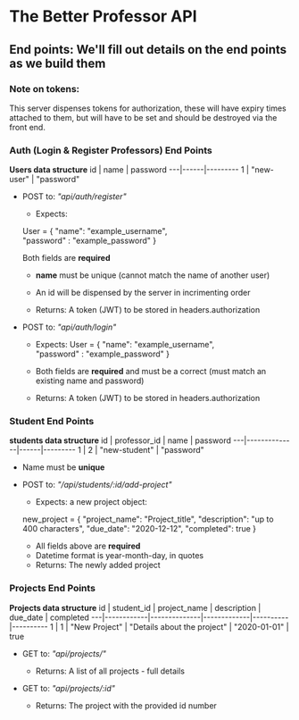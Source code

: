 # The Better Professor API 

## End points: We'll fill out details on the end points as we build them

### Note on tokens: 

This server dispenses tokens for authorization, these will have expiry times attached to them, but will have to be set and should be destroyed via the front end. 

### Auth (Login & Register Professors) End Points 
**Users data structure** 
id | name | password
---|------|---------
1 | "new-user" | "password"

* POST to: *"api/auth/register"* 
    * Expects: 
    
    User = {
        "name": "example_username",     
        "password" : "example_password"
    }


    Both fields are **required** 
    * **name** must be unique (cannot match the name of another user)
    * An id will be dispensed by the server in incrimenting order
    
    * Returns: A token (JWT) to be stored in headers.authorization 

* POST to: *"api/auth/login"* 
    * Expects: User = {
        "name": "example_username",     
        "password" : "example_password"
    }
    * Both fields are **required** and must be a correct (must match an existing name and password)

    * Returns: A token (JWT) to be stored in headers.authorization 

### Student End Points 
**students data structure** 
id | professor_id | name | password
---|--------------|------|---------
1 | 2 | "new-student" | "password"

* Name must be **unique** 

* POST to: *"/api/students/:id/add-project"* 
    * Expects: a new project object:
    
    new_project = {
        "project_name": "Project_title", 
        "description": "up to 400 characters", 
        "due_date": "2020-12-12", 
        "completed": true
     }

    * All fields above are **required**
    * Datetime format is year-month-day, in quotes
    * Returns: The newly added project 

### Projects End Points 
**Projects data structure** 
id | student_id | project_name | description | due_date | completed
---|------------|--------------|-------------|----------|----------
1 | 1 | "New Project" | "Details about the project" | "2020-01-01" | true

* GET to: *"api/projects/"*
    * Returns: A list of all projects - full details 

* GET to: *"api/projects/:id"*
    * Returns: The project with the provided id number 


